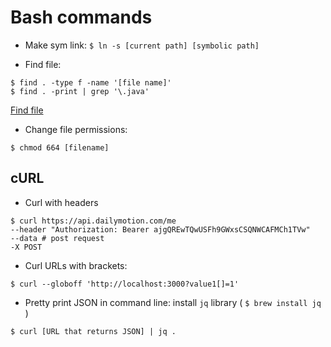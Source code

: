 # Bash commands

* Make sym link:
```$ ln -s [current path] [symbolic path]```

* Find file:
```
$ find . -type f -name '[file name]'
$ find . -print | grep '\.java'
```
[Find file](http://stackoverflow.com/questions/656741/find-file-in-directory-from-command-line)

* Change file permissions:
```
$ chmod 664 [filename]
```

## cURL
* Curl with headers
```
$ curl https://api.dailymotion.com/me
--header "Authorization: Bearer ajgQREwTQwUSFh9GWxsCSQNWCAFMCh1TVw"
--data # post request
-X POST
```

* Curl URLs with brackets:
```
$ curl --globoff 'http://localhost:3000?value1[]=1'
```

* Pretty print JSON in command line: install `jq` library ( `$ brew install jq` )
```
$ curl [URL that returns JSON] | jq .
```
